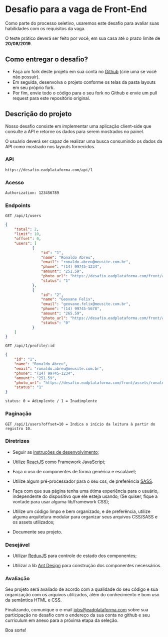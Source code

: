 # Desafio para a vaga de Front-End

Como parte do processo seletivo, usaremos este desafio para avaliar suas habilidades com os requisitos da vaga. 

O teste prático deverá ser feito por você, em sua casa até o prazo limite de **20/08/2019**.

## Como entregar o desafio?

 - Faça um fork deste projeto em sua conta no [Github](https://github.com/join) (crie uma se você não possuir). 
 - Em seguida, desenvolva o projeto conforme os telas da pasta layouts em seu próprio fork. 
 - Por fim, envie todo o código para o seu fork no Github e envie um pull request para este repositório original.

## Descrição do projeto

Nosso desafio consiste em implementar uma aplicação client-side que consulte a API e retorne os dados para serem mostrados no painel.

O usuário deverá ser capaz de realizar uma busca consumindo os dados da API como mostrado nos layouts fornecidos.

### API
```url
https://desafio.eadplataforma.com/api/1
```
### Acesso
```
Authorization: 123456789
```
### Endpoints
```
GET /api/1/users
```
```json
{
    "total": 2,
    "limit": 10,
    "offset": 0,
    "users": [
	        {
	            "id": "1",
	            "name": "Ronaldo Abreu",
	            "email": "ronaldo.abreu@meusite.com.br",
	            "phone": "(14) 99745-1234",
	            "amount": "251.59",
	            "photo_url": "https://desafio.eadplataforma.com/front/assets/ronaldo.jpg",
	            "status": "1"
	        },
	        {
	            "id": "2",
	            "name": "Geovane Felix",
	            "email": "geovane.felix@meusite.com.br",
	            "phone": "(14) 99745-5678",
	            "amount": "265.59",
	            "photo_url": "https://desafio.eadplataforma.com/front/assets/geovane.jpg",
	            "status": "0"
	        }
	]
}
```
```
GET /api/1/profile/:id
```
```json
{
    "id": "1",
    "name": "Ronaldo Abreu",
    "email": "ronaldo.abreu@meusite.com.br",
    "phone": "(14) 99745-1234",
    "amount": "251.59",
    "photo_url": "https://desafio.eadplataforma.com/front/assets/ronaldo.jpg",
    "status": "1"
}
```
```
status: 0 = Adimplente / 1 = Inadimplente
```

### Paginação
```
GET /api/1/users?offset=10 = Indica o início da leitura à partir do registro 10.
```

### Diretrizes
- Seguir as [instruções de desenvolvimento](https://github.com/eadplataforma/desafio/blob/master/layouts/instrucoes.txt);

- Utilize [ReactJS](https://reactjs.org/) como Framework JavaScript;

- Faça o uso de componentes de forma genérica e escalável;

- Utilize algum pré-processador para o seu css, de preferência [SASS](https://sass-lang.com/).

- Faça com que sua página tenha uma ótima experiência para o usuário, independente do dispositivo que ele esteja usando; (Se quiser, fique a vontade para usar alguma lib/framework CSS);

- Utilize um código limpo e bem organizado, e de preferência, utilize alguma arquitetura modular para organizar seus arquivos CSS/SASS e os assets utilizados;

- Documente seu projeto.

### Desejável
- Utilizar [ReduxJS](https://redux.js.org/) para controle de estado dos componentes;

- Utilizar a lib [Ant Design](https://ant.design) para construção dos componentes necessários.
  
### Avaliação

Seu projeto será avaliado de acordo com a qualidade do seu código e sua organização com os arquivos utilizados, além do conhecimento e bom uso da semântica HTML e CSS.

Finalizando, comunique o e-mail jobs@eadplataforma.com sobre sua participação no desafio com o endereço da sua conta no github e seu curriculum em anexo para a próxima etapa da seleção.

Boa sorte!
